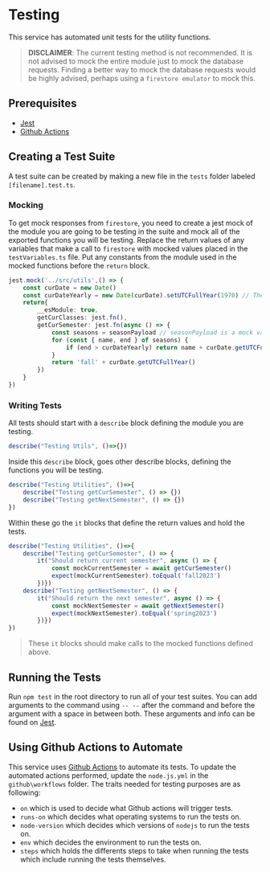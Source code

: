 # Testing
This service has automated unit tests for the utility functions.
>**DISCLAIMER**: The current testing method is not recommended. 
>It is not advised to mock the entire module just to mock the database requests.
>Finding a better way to mock the database requests would be highly advised, perhaps using a `firestore emulator` to mock this.

## Prerequisites
- [Jest](https://jestjs.io/)
- [Github Actions](https://github.com/en/actions)

## Creating a Test Suite
A test suite can be created by making a new file in the `tests` folder labeled `[filename].test.ts`.

### Mocking
To get mock responses from `firestore`, you need to create a jest mock of the module you are going to be testing in the suite and mock all of the exported functions you will be testing. Replace the return values of any variables that make a call to `firestore` with mocked values placed in the `testVariables.ts` file. Put any constants from the module used in the mocked functions before the `return` block.
```ts
jest.mock('../src/utils',() => {
    const curDate = new Date()
    const curDateYearly = new Date(curDate).setUTCFullYear(1970) // These are the constants needed in this module for the functions
    return{
        __esModule: true,
        getCurClasses: jest.fn(),
        getCurSemester: jest.fn(async () => {
            const seasons = seasonPayload // seasonPayload is a mock value in the testVariables file
            for (const { name, end } of seasons) {
                if (end > curDateYearly) return name + curDate.getUTCFullYear()
            }
            return 'fall' + curDate.getUTCFullYear()
        })
    }
})
```
### Writing Tests
All tests should start with a `describe` block defining the module you are testing.
```ts
describe("Testing Utils", ()=>{})
```
Inside this `describe` block, goes other describe blocks, defining the functions you will be testing.
```ts
describe("Testing Utilities", ()=>{
    describe("Testing getCurSemester", () => {})
    describe("Testing getNextSemester", () => {})
})
```
Within these go the `it` blocks that define the return values and hold the tests.
```ts
describe("Testing Utilities", ()=>{
    describe("Testing getCurSemester", () => {
        it("Should return current semester", async () => {
            const mockCurrentSemester = await getCurSemester()
            expect(mockCurrentSemester).toEqual('fall2023')
        })})
    describe("Testing getNextSemester", () => {
        it("Should return the next semester", async () => {
            const mockNextSemester = await getNextSemester()
            expect(mockNextSemester).toEqual('spring2023')
        })})
})
```
>These `it` blocks should make calls to the mocked functions defined above.

## Running the Tests
Run `npm test` in the root directory to run all of your test suites. You can add arguments to the command using `-- --` after the command and before the argument with a space in between both. These arguments and info can be found on [Jest](https://jestjs.io/docs/cli).

## Using Github Actions to Automate
This service uses [Github Actions](https://docs.github.com/en/actions) to automate its tests. To update the automated actions performed, update the `node.js.yml` in the `github\workflows` folder. The traits needed for testing purposes are as following:
- `on` which is used to decide what Github actions will trigger tests.
- `runs-on` which decides what operating systems to run the tests on.
- `node-version` which decides which versions of `nodejs` to run the tests on.
- `env` which decides the environment to run the tests on.
- `steps` which holds the differents steps to take when running the tests which include running the tests themselves.